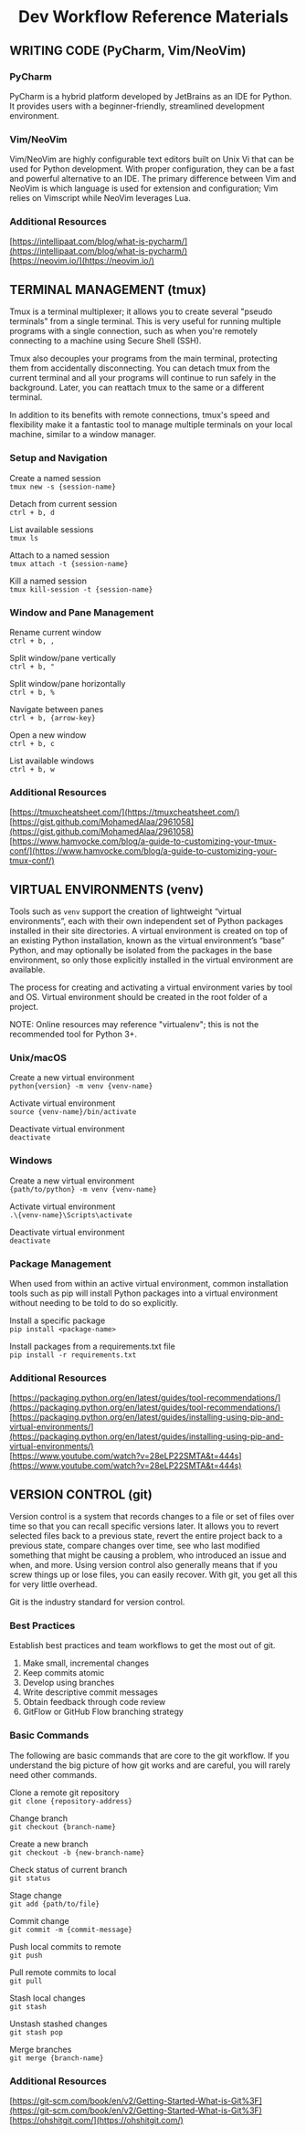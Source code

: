 # <div align="center">Dev Workflow Reference Materials</div>

## WRITING CODE (PyCharm, Vim/NeoVim)

### PyCharm
PyCharm is a hybrid platform developed by JetBrains as an IDE for Python. It provides users with a beginner-friendly, streamlined development environment. <br>

### Vim/NeoVim
Vim/NeoVim are highly configurable text editors built on Unix Vi that can be used for Python development. With proper configuration, they can be a fast and powerful alternative to an IDE. The primary difference between Vim and NeoVim is which language is used for extension and configuration; Vim relies on Vimscript while NeoVim leverages Lua. <br>

### Additional Resources
[https://intellipaat.com/blog/what-is-pycharm/](https://intellipaat.com/blog/what-is-pycharm/) <br>
[https://neovim.io/](https://neovim.io/)

## TERMINAL MANAGEMENT (tmux)
Tmux is a terminal multiplexer; it allows you to create several "pseudo terminals" from a single terminal. This is very useful for running multiple programs with a single connection, such as when you're remotely connecting to a machine using Secure Shell (SSH). <br>

Tmux also decouples your programs from the main terminal, protecting them from accidentally disconnecting. You can detach tmux from the current terminal and all your programs will continue to run safely in the background. Later, you can reattach tmux to the same or a different terminal. <br>

In addition to its benefits with remote connections, tmux's speed and flexibility make it a fantastic tool to manage multiple terminals on your local machine, similar to a window manager. <br> 

### Setup and Navigation
Create a named session <br>
`tmux new -s {session-name}` <br>

Detach from current session <br>
`ctrl + b, d` <br> 

List available sessions <br>
`tmux ls` <br>

Attach to a named session <br>
`tmux attach -t {session-name}` <br>

Kill a named session <br>
`tmux kill-session -t {session-name}` <br>

### Window and Pane Management
Rename current window <br>
`ctrl + b, ,` <br>

Split window/pane vertically <br>
`ctrl + b, "` <br>

Split window/pane horizontally <br>
`ctrl + b, %` <br>

Navigate between panes <br>
`ctrl + b, {arrow-key}` <br>

Open a new window <br>
`ctrl + b, c` <br>

List available windows <br>
`ctrl + b, w` <br>

### Additional Resources
[https://tmuxcheatsheet.com/](https://tmuxcheatsheet.com/) <br>
[https://gist.github.com/MohamedAlaa/2961058](https://gist.github.com/MohamedAlaa/2961058) <br>
[https://www.hamvocke.com/blog/a-guide-to-customizing-your-tmux-conf/](https://www.hamvocke.com/blog/a-guide-to-customizing-your-tmux-conf/) <br>

## VIRTUAL ENVIRONMENTS (venv)
Tools such as `venv` support the creation of lightweight “virtual environments”, each with their own independent set of Python packages installed in their site directories. A virtual environment is created on top of an existing Python installation, known as the virtual environment’s “base” Python, and may optionally be isolated from the packages in the base environment, so only those explicitly installed in the virtual environment are available. <br>

The process for creating and activating a virtual environment varies by tool and OS. Virtual environment should be created in the root folder of a project. <br>

NOTE: Online resources may reference "virtualenv"; this is not the recommended tool for Python 3+. <br>

### Unix/macOS
Create a new virtual environment <br>
`python{version} -m venv {venv-name}` <br>

Activate virtual environment <br>
`source {venv-name}/bin/activate` <br>

Deactivate virtual environment <br>
`deactivate` <br>

### Windows
Create a new virtual environment <br>
`{path/to/python} -m venv {venv-name}` <br>

Activate virtual environment <br>
`.\{venv-name}\Scripts\activate` <br>

Deactivate virtual environment <br>
`deactivate` <br>

### Package Management
When used from within an active virtual environment, common installation tools such as pip will install Python packages into a virtual environment without needing to be told to do so explicitly. <br>

Install a specific package <br>
`pip install <package-name>` <br>

Install packages from a requirements.txt file <br>
`pip install -r requirements.txt` <br>

### Additional Resources
[https://packaging.python.org/en/latest/guides/tool-recommendations/](https://packaging.python.org/en/latest/guides/tool-recommendations/) <br>
[https://packaging.python.org/en/latest/guides/installing-using-pip-and-virtual-environments/](https://packaging.python.org/en/latest/guides/installing-using-pip-and-virtual-environments/) <br>
[https://www.youtube.com/watch?v=28eLP22SMTA&t=444s](https://www.youtube.com/watch?v=28eLP22SMTA&t=444s) <br>

## VERSION CONTROL (git)
Version control is a system that records changes to a file or set of files over time so that you can recall specific versions later. It allows you to revert selected files back to a previous state, revert the entire project back to a previous state, compare changes over time, see who last modified something that might be causing a problem, who introduced an issue and when, and more. Using version control also generally means that if you screw things up or lose files, you can easily recover. With git, you get all this for very little overhead. <br>

Git is the industry standard for version control. <br>

### Best Practices
Establish best practices and team workflows to get the most out of git. <br>

1. Make small, incremental changes
2. Keep commits atomic
3. Develop using branches
4. Write descriptive commit messages
5. Obtain feedback through code review
6. GitFlow or GitHub Flow branching strategy

### Basic Commands
The following are basic commands that are core to the git workflow. If you understand the big picture of how git works and are careful, you will rarely need other commands. <br>

Clone a remote git repository <br>
`git clone {repository-address}` <br>

Change branch <br>
`git checkout {branch-name}` <br>

Create a new branch <br>
`git checkout -b {new-branch-name}` <br>

Check status of current branch <br>
`git status` <br>

Stage change <br>
`git add {path/to/file}` <br>

Commit change <br>
`git commit -m {commit-message}` <br>

Push local commits to remote <br>
`git push` <br>

Pull remote commits to local <br>
`git pull` <br>

Stash local changes <br>
`git stash` <br>

Unstash stashed changes <br>
`git stash pop` <br>

Merge branches <br>
`git merge {branch-name}`

### Additional Resources
[https://git-scm.com/book/en/v2/Getting-Started-What-is-Git%3F](https://git-scm.com/book/en/v2/Getting-Started-What-is-Git%3F) <br>
[https://ohshitgit.com/](https://ohshitgit.com/) <br>
